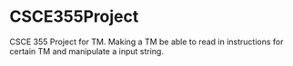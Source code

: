# CSCE355Project
CSCE 355 Project for TM. Making a TM be able to read in instructions for certain TM and manipulate a input string.
